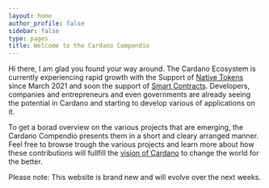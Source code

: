 ```yaml
---
layout: home
author_profile: false
sidebar: false
type: pages
title: Welcome to the Cardano Compendio
---
```

Hi there, I am glad you found your way around. The Cardano Ecosystem is currently experiencing rapid growth with the Support of <a href="https://docs.cardano.org/en/latest/native-tokens/learn-about-native-tokens.html" target="_blank">Native Tokens</a> since March 2021 and soon the support of <a href="https://www.youtube.com/watch?v=OR72La6eQe4" target="_blank">Smart Contracts</a>. Developers, companies and entrepreneurs and even governments are already seeing the potential in Cardano and starting to develop various of applications on it.

To get a borad overview on the various projects that are emerging, the Cardano Compendio presents them in a short and cleary arranged manner. Feel free to browse trough the various projects and learn more about how these contributions will fullfill the <a href="https://cardano.org/">vision of Cardano</a> to change the world for the better.


<div class="notice--warning"> Please note: This website is brand new and will evolve over the next weeks. </div>

